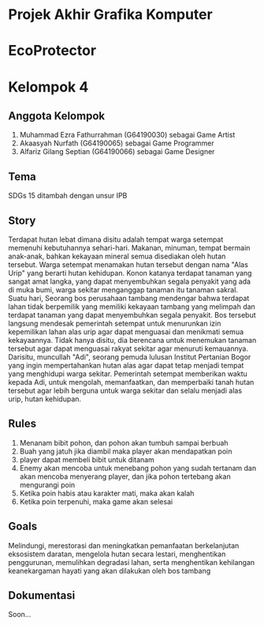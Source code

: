 <h1>Projek Akhir Grafika Komputer</h1>

# EcoProtector
	
<h1>Kelompok 4</h1>

<h2>Anggota Kelompok</h2>

1. Muhammad Ezra Fathurrahman (G64190030) sebagai Game Artist
2. Akaasyah Nurfath (G64190065) sebagai Game Programmer
3. Alfariz Gilang Septian (G64190066) sebagai Game Designer

<h2>Tema</h2>
SDGs 15 ditambah dengan unsur IPB

<h2>Story</h2>
Terdapat hutan lebat dimana disitu adalah tempat warga setempat memenuhi kebutuhannya sehari-hari. Makanan, minuman, tempat bermain anak-anak, bahkan kekayaan mineral semua disediakan oleh hutan tersebut. Warga setempat menamakan hutan tersebut dengan nama "Alas Urip" yang berarti hutan kehidupan. Konon katanya terdapat tanaman yang sangat amat langka, yang dapat menyembuhkan segala penyakit yang ada di muka bumi, warga sekitar menganggap tanaman itu tanaman sakral. Suatu hari, Seorang bos perusahaan tambang mendengar bahwa terdapat lahan tidak berpemilik yang memiliki kekayaan tambang yang melimpah dan terdapat tanaman yang dapat menyembuhkan segala penyakit. Bos tersebut langsung mendesak pemerintah setempat untuk menurunkan izin kepemilikan lahan alas urip agar dapat menguasai dan menikmati semua kekayaannya. Tidak hanya disitu, dia berencana untuk menemukan tanaman tersebut agar dapat menguasai rakyat sekitar agar menuruti kemauannya. Darisitu, muncullah "Adi", seorang pemuda lulusan Institut Pertanian Bogor yang ingin mempertahankan hutan alas agar dapat tetap menjadi tempat yang menghidupi warga sekitar. Pemerintah setempat memberikan waktu kepada Adi, untuk mengolah, memanfaatkan, dan memperbaiki tanah hutan tersebut agar lebih berguna untuk warga sekitar dan selalu menjadi alas urip, hutan kehidupan. 

<h2>Rules</h2>

1. Menanam bibit pohon, dan pohon akan tumbuh sampai berbuah
2. Buah yang jatuh jika diambil maka player akan mendapatkan poin
3. player dapat membeli bibit untuk ditanam
4. Enemy akan mencoba untuk menebang pohon yang sudah tertanam dan akan mencoba menyerang player, dan jika pohon tertebang akan mengurangi poin
5. Ketika poin habis atau karakter mati, maka akan kalah
6. Ketika poin terpenuhi, maka game akan selesai

<h2>Goals</h2>

Melindungi, merestorasi dan meningkatkan pemanfaatan berkelanjutan eksosistem daratan, mengelola hutan secara lestari, menghentikan penggurunan, memulihkan degradasi lahan, serta menghentikan kehilangan keanekargaman hayati yang akan dilakukan oleh bos tambang

<h2>Dokumentasi</h2>
Soon...
